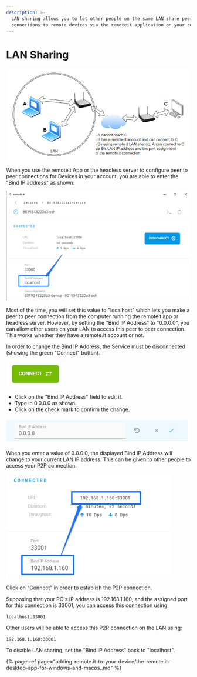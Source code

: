```yaml
---
description: >-
  LAN sharing allows you to let other people on the same LAN share peer to peer
  connections to remote devices via the remoteit application on your computer.
---
```


# LAN Sharing

![remote.it LAN sharing](.gitbook/assets/image%20%2857%29.png)

When you use the remoteit App or the headless server to configure peer to peer connections for Devices in your account, you are able to enter the "Bind IP address" as shown:

![](.gitbook/assets/image%20%2828%29.png)

Most of the time, you will set this value to "localhost" which lets you make a peer to peer connection from the computer running the remoteit app or headless server. However, by setting the "Bind IP Address" to "0.0.0.0", you can allow other users on your LAN to access this peer to peer connection. This works whether they have a remote.it account or not.

In order to change the Bind IP Address, the Service must be disconnected \(showing the green "Connect" button\).

![](.gitbook/assets/image%20%28509%29.png)

* Click on the "Bind IP Address" field to edit it.
* Type in 0.0.0.0 as shown.
* Click on the check mark to confirm the change.

![](.gitbook/assets/image%20%28416%29.png)

When you enter a value of 0.0.0.0, the displayed Bind IP Address will change to your current LAN IP address. This can be given to other people to access your P2P connection.

![](.gitbook/assets/image%20%28106%29.png)

Click on "Connect" in order to establish the P2P connection.

Supposing that your PC's IP address is 192.168.1.160, and the assigned port for this connection is 33001, you can access this connection using:

```text
localhost:33001
```

Other users will be able to access this P2P connection on the LAN using:

```text
192.168.1.160:33001
```

To disable LAN sharing, set the "Bind IP Address" back to "localhost".

{% page-ref page="adding-remote.it-to-your-device/the-remote.it-desktop-app-for-windows-and-macos..md" %}


